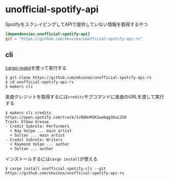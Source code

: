 # unofficial-spotify-api

SpotifyをスクレイピングしてAPIで提供していない情報を取得するやつ

```toml:Cargo.toml
[dependencies.unofficial-spotify-api]
git = "https://github.com/ekuinox/unofficial-spotify-api-rs"
```

## cli

[cargo-make](https://github.com/sagiegurari/cargo-make)を使って実行する

```console
$ git clone https://github.com/ekuinox/unofficial-spotify-api-rs
$ cd unofficial-spotify-api-rs
$ makers cli
```

楽曲クレジットを取得するには`credits`サブコマンドに楽曲のURLを渡して実行する

```console
$ makers cli credits https://open.spotify.com/track/1v8QHnM1K1wa6qg3DuL2SO
Track: Elbow Grease
- Credit Subrole: Performers
  + Ray Volpe ... main artist
  + Soltan ... main artist
- Credit Subrole: Writers
  + Raymond Volpe ... author
  + Soltan ... author
```

インストールするには`cargo install`が使える

```console
$ cargo install unofficial-spotify-cli --git https://github.com/ekuinox/unofficial-spotify-api-rs
```
